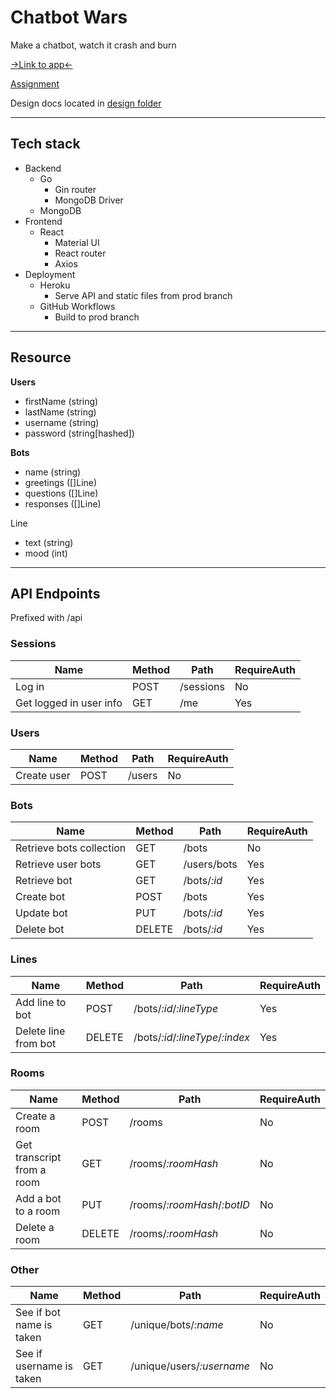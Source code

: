 # Chatbot Wars

Make a chatbot, watch it crash and burn

[->Link to app<-](https://chatbot-wars.herokuapp.com/)

[Assignment](http://cit.dixie.edu/cs/4200/assignments/passport.xhtml)

Design docs located in [design folder](./design/)

----

## Tech stack

- Backend
    - Go
        - Gin router
        - MongoDB Driver
    - MongoDB
- Frontend
    - React
        - Material UI
        - React router
        - Axios
- Deployment
    - Heroku
        - Serve API and static files from prod branch
    - GitHub Workflows
        - Build to prod branch

---
## Resource

**Users**
- firstName (string)
- lastName (string)
- username (string)
- password (string[hashed])


**Bots**
- name (string)
- greetings ([]Line)
- questions ([]Line)
- responses ([]Line)

Line
- text (string)
- mood (int)

---
## API Endpoints

Prefixed with /api

### **Sessions**

Name                           | Method | Path                              | RequireAuth
-------------------------------|--------|-----------------------------------|------------
Log in                         | POST   | /sessions                         | No
Get logged in user info        | GET    | /me                               | Yes

### **Users**

Name                           | Method | Path                              | RequireAuth
-------------------------------|--------|-----------------------------------|------------
Create user                    | POST   | /users                            | No


### **Bots**

Name                           | Method | Path                              | RequireAuth
-------------------------------|--------|-----------------------------------|------------
Retrieve bots collection       | GET    | /bots                             | No
Retrieve user bots             | GET    | /users/bots                       | Yes
Retrieve bot                   | GET    | /bots/*:id*                       | Yes
Create bot                     | POST   | /bots                             | Yes
Update bot                     | PUT    | /bots/*:id*                       | Yes
Delete bot                     | DELETE | /bots/*:id*                       | Yes

### **Lines**

Name                           | Method | Path                              | RequireAuth
-------------------------------|--------|-----------------------------------|------------
Add line to bot                | POST   | /bots/*:id*/*:lineType*           | Yes
Delete line from bot           | DELETE | /bots/*:id*/*:lineType*/*:index*  | Yes

### **Rooms**

Name                           | Method | Path                              | RequireAuth
-------------------------------|--------|-----------------------------------|------------
Create a room                  | POST   | /rooms                            | No
Get transcript from a room     | GET    | /rooms/*:roomHash*                | No
Add a bot to a room            | PUT    | /rooms/*:roomHash*/*:botID*       | No
Delete a room                  | DELETE | /rooms/*:roomHash*                | No

### **Other**

Name                           | Method | Path                              | RequireAuth
-------------------------------|--------|-----------------------------------|------------
See if bot name is taken       | GET    | /unique/bots/*:name*              | No
See if username is taken       | GET    | /unique/users/*:username*         | No